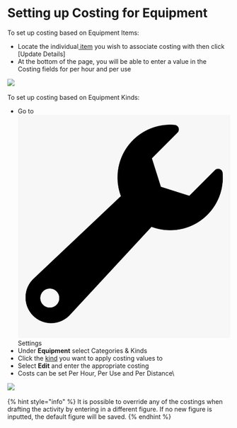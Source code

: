 # Setting up Costing for Equipment

To set up costing based on Equipment Items:

* Locate the individual[ item](../../equipment-management/equipment-items/) you wish to associate costing with then click \[Update Details]
* At the bottom of the page, you will be able to enter a value in the Costing fields for per hour and per use

![](<../../.gitbook/assets/equipment items costing.gif>)

To set up costing based on Equipment Kinds:

* Go to ![](../../.gitbook/assets/wrench.png) Settings
* Under **Equipment** select Categories & Kinds
* Click the [kind](../../equipment-management/untitled/) you want to apply costing values to
* Select **Edit** and enter the appropriate costing
* Costs can be set Per Hour, Per Use and Per Distance\


![](<../../.gitbook/assets/equipment kinds costing.gif>)

{% hint style="info" %}
It is possible to override any of the costings when drafting the activity by entering in a different figure. If no new figure is inputted, the default figure will be saved.
{% endhint %}
